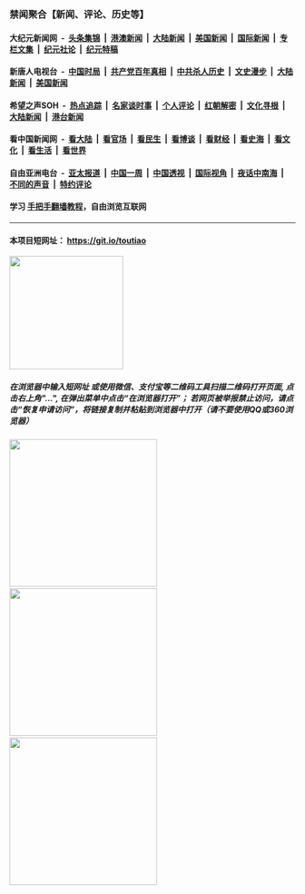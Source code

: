### 禁闻聚合【新闻、评论、历史等】

#### 大纪元新闻网 &nbsp;-&nbsp; [头条集锦](indexes/E头条集锦.md?t=03052302) &nbsp;|&nbsp; [港澳新闻](indexes/E港澳新闻.md?t=03052302)  &nbsp;|&nbsp; [大陆新闻](indexes/E大陆新闻.md?t=03052302) &nbsp;|&nbsp; [美国新闻](indexes/E美国新闻.md?t=03052302) &nbsp;|&nbsp; [国际新闻](indexes/E国际新闻.md?t=03052302) &nbsp;|&nbsp; [专栏文集](indexes/E专栏文集.md?t=03052302) &nbsp;|&nbsp; [纪元社论](indexes/E纪元社论.md?t=03052302) &nbsp;|&nbsp; [纪元特稿](indexes/E纪元特稿.md?t=03052302) 

#### 新唐人电视台 &nbsp;-&nbsp; [中国时局](indexes/N中国时局.md?t=03052302) &nbsp;|&nbsp; [共产党百年真相](indexes/N共产党百年真相.md?t=03052302) &nbsp;|&nbsp; [中共杀人历史](indexes/N中共杀人历史.md?t=03052302) &nbsp;|&nbsp; [文史漫步](indexes/N文史漫步.md?t=03052302) &nbsp;|&nbsp; [大陆新闻](indexes/N大陆新闻.md?t=03052302) &nbsp;|&nbsp; [美国新闻](indexes/N美国新闻.md?t=03052302)

#### 希望之声SOH &nbsp;-&nbsp; [热点追踪](indexes/H热点追踪.md?t=03052302) &nbsp;|&nbsp; [名家谈时事](indexes/H名家谈时事.md?t=03052302) &nbsp;|&nbsp; [个人评论](indexes/H个人评论.md?t=03052302)  &nbsp;|&nbsp; [红朝解密](indexes/H红朝解密.md?t=03052302) &nbsp;|&nbsp; [文化寻根](indexes/H文化寻根.md?t=03052302) &nbsp;|&nbsp; [大陆新闻](indexes/H大陆新闻.md?t=03052302) &nbsp;|&nbsp; [港台新闻](indexes/H港台新闻.md?t=03052302)

#### 看中国新闻网 &nbsp;-&nbsp; [看大陆](indexes/S看大陆.md?t=03052302) &nbsp;|&nbsp; [看官场](indexes/S看官场.md?t=03052302) &nbsp;|&nbsp; [看民生](indexes/S看民生.md?t=03052302)  &nbsp;|&nbsp; [看博谈](indexes/S看博谈.md?t=03052302) &nbsp;|&nbsp; [看财经](indexes/S看财经.md?t=03052302) &nbsp;|&nbsp; [看史海](indexes/S看史海.md?t=03052302) &nbsp;|&nbsp; [看文化](indexes/S看文化.md?t=03052302) &nbsp;|&nbsp; [看生活](indexes/S看生活.md?t=03052302) &nbsp;|&nbsp; [看世界](indexes/S看世界.md?t=03052302)

#### 自由亚洲电台 &nbsp;-&nbsp; [亚太报道](indexes/R亚太报道.md?t=03052302) &nbsp;|&nbsp; [中国一周](indexes/R中国一周.md?t=03052302) &nbsp;|&nbsp; [中国透视](indexes/R中国透视.md?t=03052302)  &nbsp;|&nbsp; [国际视角](indexes/R国际视角.md?t=03052302) &nbsp;|&nbsp; [夜话中南海](indexes/R夜话中南海.md?t=03052302) &nbsp;|&nbsp; [不同的声音](indexes/R不同的声音.md?t=03052302) &nbsp;|&nbsp; [特约评论](indexes/R特约评论.md?t=03052302)

#### 学习 [手把手翻墙教程](https://github.com/gfw-breaker/guides/wiki)，自由浏览互联网

----

#### 本项目短网址： https://git.io/toutiao
<img src="https://raw.githubusercontent.com/gfw-breaker/banned-news/master/scripts/img/qr.png" width="200px"/>  

##### 在浏览器中输入短网址 或使用微信、支付宝等二维码工具扫描二维码打开页面, 点击右上角"...", 在弹出菜单中点击“在浏览器打开”； 若网页被举报禁止访问，请点击“恢复申请访问”，将链接复制并粘贴到浏览器中打开（请不要使用QQ或360浏览器）

<img src="https://raw.githubusercontent.com/gfw-breaker/banned-news/master/scripts/img/1.png" width="260px"/> &nbsp; <img src="https://raw.githubusercontent.com/gfw-breaker/banned-news/master/scripts/img/2.png" width="260px"/> &nbsp; <img src="https://raw.githubusercontent.com/gfw-breaker/banned-news/master/scripts/img/3.png" width="260px"/>
